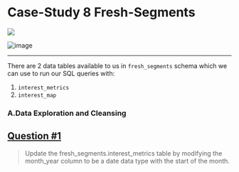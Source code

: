 # Case-Study 8 Fresh-Segments

<img src='https://img.shields.io/badge/Microsoft%20SQL%20Server-CC2927?style=for-the-badge&logo=microsoft%20sql%20server&logoColor=white)'/>

![image](https://github.com/Shailesh-python/Cryptocurrency/blob/main/sql-masterclas-banner.png)

---

There are 2 data tables available to us in `fresh_segments` schema which we can use to run our SQL queries with:

1. `interest_metrics`
2. `interest_map`

### A.Data Exploration and Cleansing

## [Question #1](#case-study-questions)
> Update the fresh_segments.interest_metrics table by modifying the month_year column to be a date data type with the start of the month.
```sql
```



